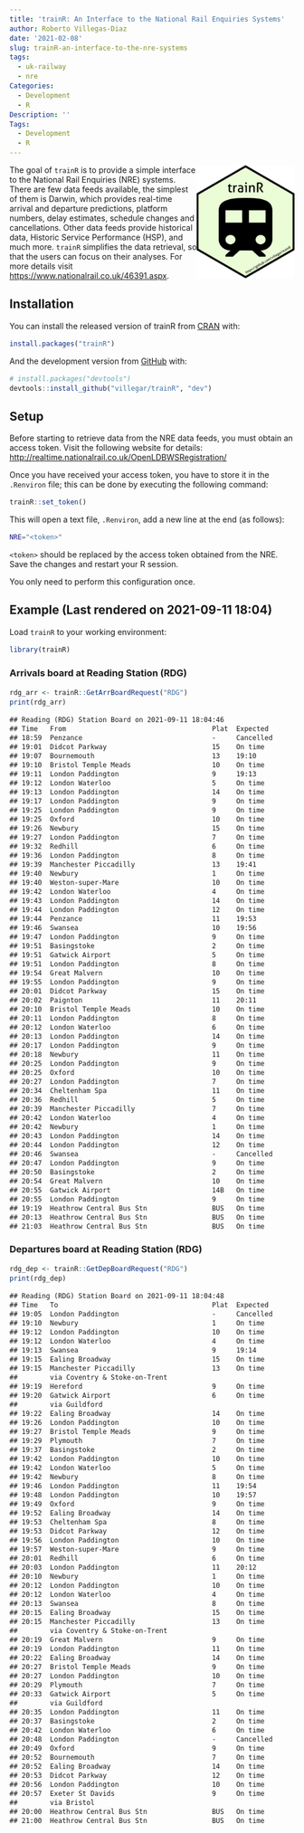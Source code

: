 ```yaml
---
title: 'trainR: An Interface to the National Rail Enquiries Systems'
author: Roberto Villegas-Diaz
date: '2021-02-08'
slug: trainR-an-interface-to-the-nre-systems
tags:
  - uk-railway
  - nre
Categories:
  - Development
  - R
Description: ''
Tags:
  - Development
  - R
---
```


<img src="https://raw.githubusercontent.com/villegar/trainR/main/inst/images/logo.png" alt="logo" align="right" height=200px/>

The goal of `trainR` is to provide a simple interface to the 
National Rail Enquiries (NRE) systems. There are few data feeds 
available, the simplest of them is Darwin, which provides real-time 
arrival and departure predictions, platform numbers, delay estimates, 
schedule changes and cancellations. Other data feeds provide historical 
data, Historic Service Performance (HSP), and much more. `trainR` 
simplifies the data retrieval, so that the users can focus on their 
analyses. For more details visit 
https://www.nationalrail.co.uk/46391.aspx.

## Installation

You can install the released version of trainR from [CRAN](https://CRAN.R-project.org) with:

``` r
install.packages("trainR")
```

And the development version from [GitHub](https://github.com/) with:

``` r
# install.packages("devtools")
devtools::install_github("villegar/trainR", "dev")
```

## Setup
Before starting to retrieve data from the NRE data feeds, you must obtain an access token. 
Visit the following website for details: http://realtime.nationalrail.co.uk/OpenLDBWSRegistration/

Once you have received your access token, you have to store it in the `.Renviron` file; this can be 
done by executing the following command:


```r
trainR::set_token()
```

This will open a text file, `.Renviron`, add a new line at the end (as follows):

```bash
NRE="<token>"
```

`<token>` should be replaced by the access token obtained from the NRE. Save the changes and restart 
your R session.

You only need to perform this configuration once.

## Example (Last rendered on 2021-09-11 18:04)

Load `trainR` to your working environment:

```r
library(trainR)
```

### Arrivals board at Reading Station (RDG)


```r
rdg_arr <- trainR::GetArrBoardRequest("RDG")
print(rdg_arr)
```

```
## Reading (RDG) Station Board on 2021-09-11 18:04:46
## Time   From                                    Plat  Expected
## 18:59  Penzance                                -     Cancelled
## 19:01  Didcot Parkway                          15    On time
## 19:07  Bournemouth                             13    19:10
## 19:10  Bristol Temple Meads                    10    On time
## 19:11  London Paddington                       9     19:13
## 19:12  London Waterloo                         5     On time
## 19:13  London Paddington                       14    On time
## 19:17  London Paddington                       9     On time
## 19:25  London Paddington                       9     On time
## 19:25  Oxford                                  10    On time
## 19:26  Newbury                                 15    On time
## 19:27  London Paddington                       7     On time
## 19:32  Redhill                                 6     On time
## 19:36  London Paddington                       8     On time
## 19:39  Manchester Piccadilly                   13    19:41
## 19:40  Newbury                                 1     On time
## 19:40  Weston-super-Mare                       10    On time
## 19:42  London Waterloo                         4     On time
## 19:43  London Paddington                       14    On time
## 19:44  London Paddington                       12    On time
## 19:44  Penzance                                11    19:53
## 19:46  Swansea                                 10    19:56
## 19:47  London Paddington                       9     On time
## 19:51  Basingstoke                             2     On time
## 19:51  Gatwick Airport                         5     On time
## 19:51  London Paddington                       8     On time
## 19:54  Great Malvern                           10    On time
## 19:55  London Paddington                       9     On time
## 20:01  Didcot Parkway                          15    On time
## 20:02  Paignton                                11    20:11
## 20:10  Bristol Temple Meads                    10    On time
## 20:11  London Paddington                       8     On time
## 20:12  London Waterloo                         6     On time
## 20:13  London Paddington                       14    On time
## 20:17  London Paddington                       9     On time
## 20:18  Newbury                                 11    On time
## 20:25  London Paddington                       9     On time
## 20:25  Oxford                                  10    On time
## 20:27  London Paddington                       7     On time
## 20:34  Cheltenham Spa                          11    On time
## 20:36  Redhill                                 5     On time
## 20:39  Manchester Piccadilly                   7     On time
## 20:42  London Waterloo                         4     On time
## 20:42  Newbury                                 1     On time
## 20:43  London Paddington                       14    On time
## 20:44  London Paddington                       12    On time
## 20:46  Swansea                                 -     Cancelled
## 20:47  London Paddington                       9     On time
## 20:50  Basingstoke                             2     On time
## 20:54  Great Malvern                           10    On time
## 20:55  Gatwick Airport                         14B   On time
## 20:55  London Paddington                       9     On time
## 19:19  Heathrow Central Bus Stn                BUS   On time
## 20:13  Heathrow Central Bus Stn                BUS   On time
## 21:03  Heathrow Central Bus Stn                BUS   On time
```

### Departures board at Reading Station (RDG)


```r
rdg_dep <- trainR::GetDepBoardRequest("RDG")
print(rdg_dep)
```

```
## Reading (RDG) Station Board on 2021-09-11 18:04:48
## Time   To                                      Plat  Expected
## 19:05  London Paddington                       -     Cancelled
## 19:10  Newbury                                 1     On time
## 19:12  London Paddington                       10    On time
## 19:12  London Waterloo                         4     On time
## 19:13  Swansea                                 9     19:14
## 19:15  Ealing Broadway                         15    On time
## 19:15  Manchester Piccadilly                   13    On time
##        via Coventry & Stoke-on-Trent           
## 19:19  Hereford                                9     On time
## 19:20  Gatwick Airport                         6     On time
##        via Guildford                           
## 19:22  Ealing Broadway                         14    On time
## 19:26  London Paddington                       10    On time
## 19:27  Bristol Temple Meads                    9     On time
## 19:29  Plymouth                                7     On time
## 19:37  Basingstoke                             2     On time
## 19:42  London Paddington                       10    On time
## 19:42  London Waterloo                         5     On time
## 19:42  Newbury                                 8     On time
## 19:46  London Paddington                       11    19:54
## 19:48  London Paddington                       10    19:57
## 19:49  Oxford                                  9     On time
## 19:52  Ealing Broadway                         14    On time
## 19:53  Cheltenham Spa                          8     On time
## 19:53  Didcot Parkway                          12    On time
## 19:56  London Paddington                       10    On time
## 19:57  Weston-super-Mare                       9     On time
## 20:01  Redhill                                 6     On time
## 20:03  London Paddington                       11    20:12
## 20:10  Newbury                                 1     On time
## 20:12  London Paddington                       10    On time
## 20:12  London Waterloo                         4     On time
## 20:13  Swansea                                 8     On time
## 20:15  Ealing Broadway                         15    On time
## 20:15  Manchester Piccadilly                   13    On time
##        via Coventry & Stoke-on-Trent           
## 20:19  Great Malvern                           9     On time
## 20:19  London Paddington                       11    On time
## 20:22  Ealing Broadway                         14    On time
## 20:27  Bristol Temple Meads                    9     On time
## 20:27  London Paddington                       10    On time
## 20:29  Plymouth                                7     On time
## 20:33  Gatwick Airport                         5     On time
##        via Guildford                           
## 20:35  London Paddington                       11    On time
## 20:37  Basingstoke                             2     On time
## 20:42  London Waterloo                         6     On time
## 20:48  London Paddington                       -     Cancelled
## 20:49  Oxford                                  9     On time
## 20:52  Bournemouth                             7     On time
## 20:52  Ealing Broadway                         14    On time
## 20:53  Didcot Parkway                          12    On time
## 20:56  London Paddington                       10    On time
## 20:57  Exeter St Davids                        9     On time
##        via Bristol                             
## 20:00  Heathrow Central Bus Stn                BUS   On time
## 21:00  Heathrow Central Bus Stn                BUS   On time
```
